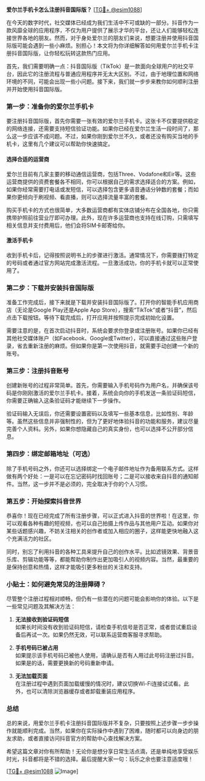 **爱尔兰手机卡怎么注册抖音国际版？** [[TG💪+ @esim1088](https://t.me/s/esim1088)]

在今天的数字时代，社交媒体已经成为我们生活中不可或缺的一部分。抖音作为一款风靡全球的应用程序，不仅为用户提供了展示才华的平台，还让人们能够轻松连接世界各地的朋友。然而，对于身处爱尔兰的朋友们来说，想要注册并使用抖音国际版可能会遇到一些小麻烦。别担心！本文将为你详细解答如何用爱尔兰手机卡注册抖音国际版，让你轻松玩转这款热门应用。

首先，我们需要明确一点：抖音国际版（TikTok）是一款面向全球用户的社交平台，因此它的注册流程与普通应用程序并无太大区别。不过，由于地理位置和网络环境的不同，可能会出现一些小问题。接下来，我们就一步步来教你如何顺利注册并开始使用抖音国际版。

### 第一步：准备你的爱尔兰手机卡

要注册抖音国际版，首先你需要一张有效的爱尔兰手机卡。这张卡不仅要提供稳定的网络连接，还需要支持短信验证功能。如果你已经在爱尔兰生活一段时间了，那么这一步应该不成问题。不过，如果你刚到爱尔兰不久，或者还没有购买当地的手机卡，这里有几个建议可以帮助你快速搞定。

#### 选择合适的运营商

爱尔兰目前有几家主要的移动通信运营商，包括Three、Vodafone和Eir等。这些运营商提供的资费套餐各不相同，你可以根据自己的需求选择适合的方案。例如，如果你经常需要打电话或发短信，可以选择包含更多语音通话分钟数的套餐；而如果你更倾向于刷视频、看直播，则可以选择流量丰富的套餐。

购买手机卡的方式也很简单，大多数运营商都有实体店铺分布在全国各地，你只需携带护照前往营业厅即可办理。此外，现在许多运营商也支持在线订购，只需填写相关信息并支付费用后，他们会将SIM卡邮寄给你。

#### 激活手机卡

收到手机卡后，记得按照说明书上的步骤进行激活。通常情况下，你需要拨打特定的号码或者通过官方网站完成激活流程。一旦激活成功，你的手机卡就可以正常使用了。

### 第二步：下载并安装抖音国际版

准备工作完成后，接下来就是下载并安装抖音国际版了。打开你的智能手机应用商店（无论是Google Play还是Apple App Store），搜索“TikTok”或者“抖音”，然后点击下载按钮。等待下载完成后，打开应用并按照提示完成初始化设置。

需要注意的是，在首次启动抖音时，系统会要求你登录或注册账号。如果你已经有其他社交媒体账户（如Facebook、Google或Twitter），可以直接通过这些账户登录，省去重新注册的麻烦。但如果你是第一次使用抖音，就需要手动创建一个新的账号。

### 第三步：注册抖音账号

创建新账号的过程非常简单。首先，你需要输入手机号码作为用户名，并确保该号码是你刚刚激活的爱尔兰手机卡。接着，系统会向你的手机发送一条验证码短信，你需要正确输入这条验证码才能继续下一步操作。

验证码输入无误后，你还需要设置密码以及填写一些基本信息，比如性别、年龄等。虽然这些信息并非强制性的，但为了更好地体验抖音的功能和服务，建议尽量完善个人资料。另外，如果你想隐藏自己的真实身份，也可以选择不公开部分信息。

### 第四步：绑定邮箱地址（可选）

除了手机号码之外，你还可以选择绑定一个电子邮件地址作为备用联系方式。这样做有两个好处：一是可以在忘记密码时找回账号；二是可以接收来自抖音的通知邮件。当然，这一步并不是必须的，完全取决于你的个人习惯。

### 第五步：开始探索抖音世界

恭喜你！现在已经完成了所有注册步骤，可以正式进入抖音的世界啦！在这里，你可以观看各种有趣的短视频，也可以自己拍摄上传作品与其他用户互动。如果你对某些话题感兴趣，不妨关注相关的创作者或加入相应的圈子，这样能更快地融入这个充满活力的社区。

同时，别忘了利用抖音的各种工具来提升自己的创作水平。比如滤镜效果、背景音乐库、剪辑功能等等，都能帮助你制作出更加吸引人的视频内容。当然，最重要的是保持创意和热情，这样才能吸引更多粉丝的关注和支持。

### 小贴士：如何避免常见的注册障碍？

尽管整个注册过程相对顺畅，但仍有一些潜在的问题可能会影响你的体验。以下是一些常见问题及其解决方法：

1. **无法接收到验证码短信**  
   如果长时间没有收到验证码短信，请检查手机信号是否正常，或者尝试重启设备后再试一次。如果仍然无效，可以联系运营商客服寻求帮助。

2. **手机号码已被占用**  
   如果提示该手机号码已被他人使用，请确认是否有人用过此号码注册过抖音。如果是的话，需要更换新的号码重新申请。

3. **无法加载页面**  
   在注册过程中遇到页面加载缓慢的情况时，建议切换Wi-Fi连接试试看。此外，也可以清除浏览器缓存或者卸载重装应用程序。

### 总结

总的来说，用爱尔兰手机卡注册抖音国际版并不复杂，只要按照上述步骤一步步操作就能顺利完成。当然，如果你在实际操作中遇到了困难，随时都可以向身边的朋友求助，或者直接访问抖音官方的帮助中心查找解决方案。

希望这篇文章对你有所帮助！无论你是想分享日常生活点滴，还是单纯地享受娱乐时光，抖音都将是不错的选择。最后提醒大家一句：玩乐之余也要注意适度哦！

[[TG💪+ @esim1088](https://t.me/s/esim1088) ![Image](https://i.postimg.cc/4NQfJmqS/Snipaste-2025-05-13-00-14-12.png)]